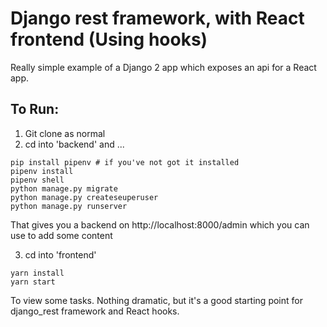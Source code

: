 # Django rest framework, with React frontend (Using hooks)

Really simple example of a Django 2 app which exposes an api for a React app. 

## To Run:


1. Git clone as normal
2. cd into 'backend' and ...

```
pip install pipenv # if you've not got it installed 
pipenv install
pipenv shell
python manage.py migrate
python manage.py createseuperuser
python manage.py runserver
```

That gives you a backend on http://localhost:8000/admin which you can use to add some content

3. cd into 'frontend'

```
yarn install
yarn start
```

To view some tasks. Nothing dramatic, but it's a good starting point for django_rest framework and React hooks.
